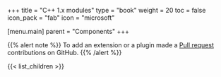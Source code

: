 +++
title = "C++ 1.x modules"
type = "book"
weight = 20
toc = false
icon_pack = "fab"
icon = "microsoft"

[menu.main]
    parent = "Components"
+++

{{% alert note %}} To add an extension or a plugin made a [Pull request](https://github.com/eclipse/keyple-website/pulls) contributions on GitHub. {{% /alert %}} 

{{< list_children >}}